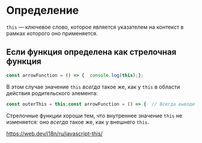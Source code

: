 # Определение
`this` — ключевое слово, которое является указателем на контекст в рамках которого оно применяется.

## Если функция определена как стрелочная функция

```js
const arrowFunction = () => {  console.log(this);};
```

В этом случае значение `this` _всегда_ такое же, как у `this` в области действия родительского элемента:

```js
const outerThis = this;const arrowFunction = () => {  // Всегда выводит `true`:  console.log(this === outerThis);};
```

Стрелочные функции хороши тем, что внутреннее значение `this` не изменяется: оно _всегда_ такое же, как у внешнего `this`.

https://web.dev/i18n/ru/javascript-this/
